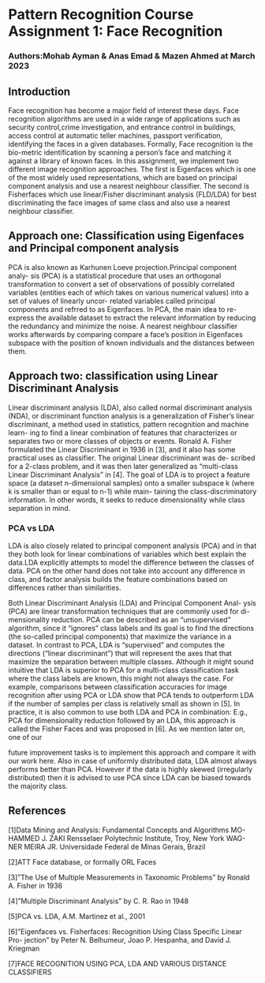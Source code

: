 # Pattern Recognition Course Assignment 1: Face Recognition

### Authors:Mohab Ayman & Anas Emad & Mazen Ahmed at March 2023

## Introduction

Face recognition has become a major field of interest these days. Face recognition algorithms are used in a wide range of applications such as security control,crime investigation, and entrance control in buildings, access control at automatic teller machines, passport verification, identifying the faces in a given databases. Formally, Face recognition is the bio-metric identification by scanning a person’s face and matching it against a library of known faces.
In this assignment, we implement two different image recognition approaches.
The first is Eigenfaces which is one of the most widely used representations, which are based on principal component analysis and use a nearest neighbour classifier. The second is Fisherfaces which use linear/Fisher discriminant analysis (FLD/LDA) for best discriminating the face images of same class and also use a nearest neighbour classifier.

## Approach one: Classification using Eigenfaces and Principal component analysis

PCA is also known as Karhunen Loeve projection.Principal component analy-
sis (PCA) is a statistical procedure that uses an orthogonal transformation to
convert a set of observations of possibly correlated variables (entities each of
which takes on various numerical values) into a set of values of linearly uncor-
related variables called principal components and refrred to as Eigenfaces. In
PCA, the main idea to re-express the available dataset to extract the relevant
information by reducing the redundancy and minimize the noise. A nearest
neighbour classifier works afterwards by comparing compare a face’s position in
Eigenfaces subspace with the position of known individuals and the distances
between them.



## Approach two: classification using Linear Discriminant Analysis

Linear discriminant analysis (LDA), also called normal discriminant analysis
(NDA), or discriminant function analysis is a generalization of Fisher’s linear
discriminant, a method used in statistics, pattern recognition and machine learn-
ing to find a linear combination of features that characterizes or separates two
or more classes of objects or events.
Ronald A. Fisher formulated the Linear Discriminant in 1936 in [3], and it also
has some practical uses as classifier. The original Linear discriminant was de-
scribed for a 2-class problem, and it was then later generalized as “multi-class
Linear Discriminant Analysis” in [4].
The goal of LDA is to project a feature space (a dataset n-dimensional samples)
onto a smaller subspace k (where k is smaller than or equal to n-1) while main-
taining the class-discriminatory information. In other words, it seeks to reduce
dimensionality while class separation in mind.


### PCA vs LDA

LDA is also closely related to principal component analysis (PCA) and in that
they both look for linear combinations of variables which best explain the
data.LDA explicitly attempts to model the difference between the classes of
data. PCA on the other hand does not take into account any difference in class,
and factor analysis builds the feature combinations based on differences rather
than similarities.

Both Linear Discriminant Analysis (LDA) and Principal Component Anal-
ysis (PCA) are linear transformation techniques that are commonly used for di-
mensionality reduction. PCA can be described as an “unsupervised” algorithm,
since it “ignores” class labels and its goal is to find the directions (the so-called
principal components) that maximize the variance in a dataset. In contrast to
PCA, LDA is “supervised” and computes the directions (“linear discriminant”)
that will represent the axes that that maximize the separation between multiple
classes. Although it might sound intuitive that LDA is superior to PCA for a
multi-class classification task where the class labels are known, this might not
always the case. For example, comparisons between classification accuracies for
image recognition after using PCA or LDA show that PCA tends to outperform
LDA if the number of samples per class is relatively small as shown in [5]. In
practice, it is also common to use both LDA and PCA in combination: E.g.,
PCA for dimensionality reduction followed by an LDA, this approach is called
the Fisher Faces and was proposed in [6]. As we mention later on, one of our


future improvement tasks is to implement this approach and compare it with
our work here. Also in case of uniformly distributed data, LDA almost always
performs better than PCA. However if the data is highly skewed (irregularly
distributed) then it is advised to use PCA since LDA can be biased towards the
majority class.



## References

[1]Data Mining and Analysis: Fundamental Concepts and Algorithms MO-
HAMMED J. ZAKI Rensselaer Polytechnic Institute, Troy, New York WAG-
NER MEIRA JR. Universidade Federal de Minas Gerais, Brazil

[2]ATT Face database, or formally ORL Faces

[3]”The Use of Multiple Measurements in Taxonomic Problems” by Ronald A.
Fisher in 1936

[4]”Multiple Discriminant Analysis” by C. R. Rao in 1948

[5]PCA vs. LDA, A.M. Martinez et al., 2001

[6]”Eigenfaces vs. Fisherfaces: Recognition Using Class Specific Linear Pro-
jection” by Peter N. Belhumeur, Joao P. Hespanha, and David J. Kriegman

[7]FACE RECOGNITION USING PCA, LDA AND VARIOUS DISTANCE
CLASSIFIERS
